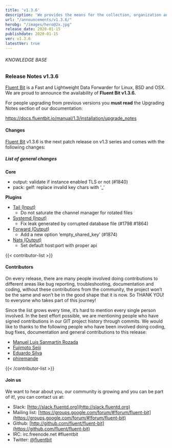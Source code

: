 ```yaml
---
title: 'v1.3.6'
description: 'We provides the means for the collection, organization and computerized retrieval of knowledge and Lightweight Data Forwarder for Linux, BSD and OSX. We are proud to announce the availability of Fluent Bit v1.3.6.'
url: "/announcements/v1.3.6/"
herobg: "/images/hero@2x.jpg"
release_date: 2020-01-15
publishdate: 2020-01-15
ver: v1.3.6
latestVer: true
---
```


###### KNOWLEDGE BASE

### Release Notes v1.3.6

[Fluent Bit](https://fluentbit.io/) is a Fast and Lightweight Data Forwarder for Linux, BSD and OSX. We are proud to announce the availability of **Fluent Bit v1.3.6.**

For people upgrading from previous versions you **must read** the Upgrading Notes section of our documentation:

https://docs.fluentbit.io/manual/1.3/installation/upgrade_notes

#### Changes

[Fluent Bit](https://fluentbit.io) v1.3.6 is the next patch release on v1.3 series and comes with the following changes:

##### List of general changes



**Core**

* output: validate if instance enabled TLS or not (#1840)
* pack: gelf: replace invalid key chars with ‘_’


**Plugins**

* [Tail (Input)](https://docs.fluentbit.io/manual/1.3/input/tail/)
  * Do not saturate the channel manager for rotated files
* [Systemd (Input)](https://docs.fluentbit.io/manual/1.3/input/systemd/)
  * Fix leak generated by corrupted database file (#1798 #1864)
* [Forward (Output)](https://docs.fluentbit.io/manual/1.3/output/forward/)
  * Add a new option ‘empty_shared_key’ (#1874)
* [Nats (Output)](https://docs.fluentbit.io/manual/1.3/output/nats/)
  * Set default host:port with proper api



{{< contributor-list >}}

#### Contributors

On every release, there are many people involved doing contributions to different areas like bug reporting, troubleshooting, documentation and coding, without these contributions from the community, the project won’t be the same and won’t be in the good shape that it is now. So THANK YOU! to everyone who takes part of this journey!

Since the list grows every time, it’s hard to mention every single person involved. In the best effort possible, we are mentioning people who have signed contributions in our GIT project history through commits. We would like to thanks to the following people who have been involved doing coding, bug fixes, documentation and general contributions to this release:


* [Manuel Luis Sanmartín Rozada](https://github.com/manuelluis)
* [Fujimoto Seiji](https://github.com/fujimotos)
* [Eduardo Silva](https://github.com/edsiper)
* [phiremande](https://github.com/phiremande)

{{< /contributor-list >}}

#### Join us

We want to hear about you, our community is growing and you can be part of it!, you can contact us at:

* Slack: [http://slack.fluentd.org](http://slack.fluentd.org)
* Mailing list: [https://groups.google.com/forum/#!forum/fluent-bit](https://groups.google.com/forum/#!forum/fluent-bit)
* Github: [http://github.com/fluent/fluent-bit](https://github.com/fluent/fluent-bit)
* IRC: irc.freenode.net #fluentbit
* Twitter: [@fluentbit](https://twitter.com/fluentbit)
